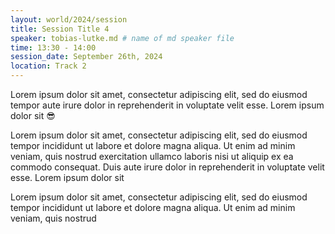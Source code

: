 ```yaml
---
layout: world/2024/session
title: Session Title 4
speaker: tobias-lutke.md # name of md speaker file
time: 13:30 - 14:00
session_date: September 26th, 2024
location: Track 2
---
```


Lorem ipsum dolor sit amet, consectetur adipiscing elit, sed do eiusmod tempor aute irure dolor in reprehenderit in voluptate velit esse. Lorem ipsum dolor sit 😎

Lorem ipsum dolor sit amet, consectetur adipiscing elit, sed do eiusmod tempor incididunt ut labore et dolore magna aliqua. Ut enim ad minim veniam, quis nostrud exercitation ullamco laboris nisi ut aliquip ex ea commodo consequat. Duis aute irure dolor in reprehenderit in voluptate velit esse. Lorem ipsum dolor sit

Lorem ipsum dolor sit amet, consectetur adipiscing elit, sed do eiusmod tempor incididunt ut labore et dolore magna aliqua. Ut enim ad minim veniam, quis nostrud 
